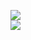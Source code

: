 [![](https://img.shields.io/badge/Made%20With-Github%20Spray-lightgrey.svg?style=for-the-badge&logo=github)](https://github.com/Annihil/github-spray#4032)  
[![](https://i.imgur.com/2DrTn0Z.gif)](https://github.com/Annihil/github-spray)